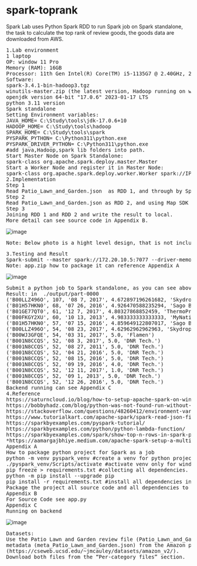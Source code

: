 # spark-toprank
Spark Lab uses Python Spark RDD to run Spark job on Spark standalone, the task to calculate the top rank of review goods,  the goods data are downloaded from AWS. 
<pre>
1.Lab environment 
1 laptop
OP: window 11 Pro
Memory (RAM): 16GB
Processor: 11th Gen Intel(R) Core(TM) i5-1135G7 @ 2.40GHz, 2419 Mhz, 4 Core(s), 8 Logical Processor(s)
Software: 
spark-3.4.1-bin-hadoop3.tgz
winutils-master.zip (the latest version, Hadoop running on window need it) 
openjdk version 64-bit "17.0.6" 2023-01-17 LTS
python 3.11 version
Spark standalone 
Setting Environment variables:
JAVA_HOME= C:\Study\tools\jdk-17.0.6+10
HADOOP_HOME= C:\Study\tools\hadoop
SPARK_HOME= C:\Study\tools\spark
PYSPARK_PYTHON= C:\Python311\python.exe
PYSPARK_DRIVER_PYTHON= C:\Python311\python.exe
#add java,Hadoop,spark lib folders into path.
Start Master Node on Spark Standalone:
spark-class org.apache.spark.deploy.master.Master
Start a Worker Node and register it in Master Node:
spark-class org.apache.spark.deploy.worker.Worker spark://IP:7077
2.Implementation
Step 1 
Read Patio_Lawn_and_Garden.json  as RDD 1, and through by Spark RDD SDK (map, reduceByKey,SortBy,Take) to process data. ReduceByKey can help group data by key, the key is product id(asin) and review time. Can use this key to find product total reviews in one day, and then using SortBy can sort top 15 records, finally use Map to handle top 15 records, and use product id(asin) as the key.  
Step 2
Read Patio_Lawn_and_Garden.json as RDD 2, and using Map SDK to take data we need it. the key is product id(asin) , and the value is the brand name of the product. 
Step 3 
Joining RDD 1 and RDD 2 and write the result to local.
More detail can see source code in Appendix B. 
</pre>
![image](https://github.com/liujiage/spark-toprank/assets/183577/8747a803-1ea1-4ad4-a0d4-a664ba8b8f62)
<pre>
Note: Below photo is a hight level design, that is not include (reduceByKey, SortBy, and Map implement detail).   
</pre>
<pre>
3.Testing and Result
Spark-submit --master spark://172.20.10.5:7077 --driver-memory 8g --executor-memory 8g --py-files app.zip app.py Patio_Lawn_and_Garden.json meta_Patio_Lawn_and_Garden.json ./output/
Note: app.zip how to package it can reference Appendix A
</pre>
![image](https://github.com/liujiage/spark-toprank/assets/183577/b011c530-613f-4c64-8905-3c4993479091)
<pre>
Submit a python job to Spark standalone, as you can see above running the job on Spark, we can using http://localhost:8080 to watch Spark running status.  The job was successful finished and spend 3.8 minutes only. 
Result: in  ./output/part-0000 
('B00LLZ496O', 107, '08 7, 2017', 4.672897196261682, 'Skydrop')
('B01H57HKN0', 68, '07 26, 2016', 4.926470588235294, 'Sago Brothers')
('B01GE77QT0', 61, '12 7, 2017', 4.80327868852459, 'ThermoPro')
('B00FKGY2XU', 60, '10 13, 2013', 4.983333333333333, 'MyNativity')
('B01H57HKN0', 57, '07 15, 2016', 4.859649122807017, 'Sago Brothers')
('B00LLZ496O', 54, '08 23, 2017', 4.62962962962963, 'Skydrop')
('B00WJ3GFQE', 54, '03 31, 2017', 5.0, 'Flamen')
('B001N8CCQS', 52, '08 3, 2017', 5.0, 'DNR Tech.')
('B001N8CCQS', 52, '08 27, 2011', 5.0, 'DNR Tech.')
('B001N8CCQS', 52, '04 21, 2016', 5.0, 'DNR Tech.')
('B001N8CCQS', 52, '08 15, 2016', 5.0, 'DNR Tech.')
('B001N8CCQS', 52, '09 19, 2016', 4.0, 'DNR Tech.')
('B001N8CCQS', 52, '12 11, 2017', 1.0, 'DNR Tech.')
('B001N8CCQS', 52, '09 1, 2013', 5.0, 'DNR Tech.')
('B001N8CCQS', 52, '12 26, 2016', 5.0, 'DNR Tech.')
Backend running can see Appendix C
4.Reference
https://saturncloud.io/blog/how-to-setup-apache-spark-on-windows-10-a-stepbystep-guide/
https://bobbyhadz.com/blog/python-was-not-found-run-without-arguments-to-install
https://stackoverflow.com/questions/48260412/environment-variables-pyspark-python-and-pyspark-driver-python
https://www.tutorialkart.com/apache-spark/spark-read-json-file-to-rdd/#gsc.tab=0
https://sparkbyexamples.com/pyspark-tutorial/
https://sparkbyexamples.com/python/python-lambda-function/
https://sparkbyexamples.com/spark/show-top-n-rows-in-spark-pyspark/
*https://aamargajbhiye.medium.com/apache-spark-setup-a-multi-node-standalone-cluster-on-windows-63d413296971
Appendix A
How to package python project for Spark as a job  
python -m venv pyspark_venv #create a venv for python project 
./pyspark_venv/Scripts/activate #activate venv only for window
pip freeze > requirements.txt #collecting all dependencies. Make sure your source code inside. 
python -m pip install --upgrade pip
pip install -r requirements.txt #install all dependencies into this project’s venv for packaging them. 
Package the project all source code and all dependencies to a zip file as a Spark job source file. 
Appendix B 
For Source Code see app.py
Appendix C
Running on backend 
</pre>
![image](https://github.com/liujiage/spark-toprank/assets/183577/3d220032-ed96-41fb-be54-97a3043dc8ad)

<pre>
Datasets:
Use the Patio Lawn and Garden review file (Patio_Lawn_and_Garden.json) and
metadata (meta_Patio_Lawn_and_Garden.json) from the Amazon product dataset
(https://cseweb.ucsd.edu/~jmcauley/datasets/amazon_v2/).
Download both files from the “Per-category files” section.
</pre>


